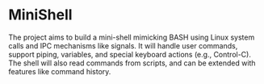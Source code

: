 # MiniShell
The project aims to build a mini-shell mimicking BASH using Linux system calls and IPC mechanisms like signals. It will handle user commands, support piping, variables, and special keyboard actions (e.g., Control-C). The shell will also read commands from scripts, and can be extended with features like command history.
